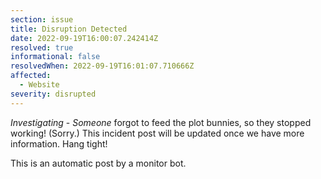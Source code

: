 ```yaml
---
section: issue
title: Disruption Detected
date: 2022-09-19T16:00:07.242414Z
resolved: true
informational: false
resolvedWhen: 2022-09-19T16:01:07.710666Z
affected:
  - Website
severity: disrupted
---
```

*Investigating* - _Someone_ forgot to feed the plot bunnies, so they stopped working! (Sorry.) This incident post will be updated once we have more information. Hang tight!

This is an automatic post by a monitor bot.
        